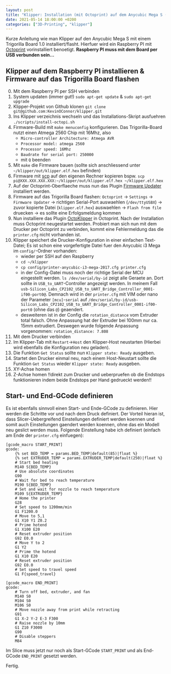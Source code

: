 ```yaml
---
layout: post
title: "Klipper: Installation (mit Octoprint) auf dem Anycubic Mega S (Trigorilla Board 1.0)"
date: 2021-05-14 18:00:00 +0200
categories: ["3D-Printing", "klipper"]
---
```

Kurze Anleitung wie man Klipper auf den Anycubic Mega S mit einem Trigorilla Board 1.0 installiert/flasht. Hierfuer wird ein Raspberry PI mit [Octoprint](https://octoprint.org/download/) vorinstalliert benoetigt. **Raspberry PI muss mit dem Board per USB verbunden sein...**

## Klipper auf dem Raspberry PI installieren & Firmware auf das Trigorilla Board flashen
0. Mit dem Raspberry PI per SSH verbinden
1. System updaten (immer gut!) `sudo apt-get update` & `sudo apt-get upgrade`
2. Klipper-Projekt von Github klonen `git clone git@github.com:KevinOConnor/klipper.git`
3. Ins Klipper verzeichnis wechseln und das Installations-Skript ausfuehren `./scripts/install-octopi.sh`
4. Firmware-Build mit `make menuconfig` konfigurieren. Das Trigorilla-Board nutzt einen Atmega 2560 Chip mit 16Mhz, also
    - `Micro-controller Architecture: Atmega AVR`
    - `Processor model: atmega 2560`
    - `Processor speed: 16Mhz`
    - `Baudrate for serial port: 250000`
    - mit `Q` beenden
5. Mit `make` die Firmware bauen (sollte sich anschliessend unter `~/klipper/out/klipper.elf.hex` befinden)
6. Firmware mit [scp](https://de.wikipedia.org/wiki/Secure_Copy) auf den eigenen Rechner kopieren bspw. `scp pi@XXX.XXX.XXX.XXX:~/klipper/out/klipper.elf.hex ~/klipper.elf.hex`
7. Auf der Octoprint-Oberflaeche muss nun das Plugin [Firmware Updater](https://github.com/OctoPrint/OctoPrint-FirmwareUpdater/blob/master/README.md) installiert werden.
8. Firmware auf das Trigorilla Board flashen: `Octoprint` -> `Settings` -> `Firmware Updater` -> richtigen Serial-Port auswaehlen (`/dev/ttyUSBX`) -> zuvor kopierte Datei (`klipper.elf.hex`) auswaehlen -> `Flash from file` druecken -> es sollte eine Erfolgsmeldung kommen
9. Nun installiere das Plugin [OctoKlipper](https://plugins.octoprint.org/plugins/klipper/) in Octoprint. Nach der Installation muss Octoprint neugestartet werden. Probiert man sich nun mit dem Drucker per Octoprint zu verbinden, kommt eine Fehlermeldung das die `printer.cfg` nicht vorhanden ist.
10. Klipper speichert die Drucker-Konfiguration in einer einfachen Text-Datei; Es ist schon eine vorgefertigte Datei fuer den Anycubic i3 Mega im `config/`-Ordner vorhanden:
    - wieder per SSH auf den Raspberry
    - `cd ~/klipper`
    - `cp config/printer-anycubic-i3-mega-2017.cfg printer.cfg`
    - in der Config-Datei muss noch der richtige Serial der MCU eingestellt werden. `ls /dev/serial/by-id` zeigt alle Geraete an. Dort sollte in `USB_to_UART`-Controller angezeigt werden. In meinem Fall `usb-Silicon_Labs_CP2102_USB_to_UART_Bridge_Controller_0001-if00-port0@`. Demnach wird in der `printer.cfg` mit VIM oder nano der Parameter `[mcu]`-`serial` auf `/dev/serial/by-id/usb-Silicon_Labs_CP2102_USB_to_UART_Bridge_Controller_0001-if00-port0` (ohne das `@`) geaendert.
    - desweiteren ist in der Config die `rotation_distance` vom Extruder total falsch. Ohne Anpassung hat der Extruder bei 100mm nur ca. 15mm extrudiert. Deswegen wurde folgende Anpassung vorgenommen: `rotation_distance: 7.808`
11. Mit dem Drucker verbinden
12. Im Klipper-Tab mit `Restart`->`Host` den Klipper-Host neustarten (Hierbei wird ebenfalls die Konfiguration neu geladen).
13. Die Funktion `Get Status` sollte nun `Klipper state: Ready` ausgeben.
14. Startet den Drucker einmal neu, nach einem Host-Neustart sollte die Funktion `Get Status` wieder `Klipper state: Ready` ausgeben.
15. XY-Achse homen
16. Z-Achse homen !!direkt zum Drucker und ueberpruefen ob die Endstops funktionieren indem beide Endstops per Hand gedrueckt werden!!

## Start- und End-GCode definieren
Es ist ebenfalls sinnvoll einen Start- und Ende-GCode zu definieren. Hier werden die Schritte vor und nach dem Druck definiert. Der Vorteil hieran ist, dass Slicer-Uebergreifend Einstellungen definiert werden koennen und somit auch Einstellungen gaendert werden koennen, ohne das ein Modell neu geslict werden muss. Folgende Einstellung habe ich definiert (einfach am Ende der `printer.cfg` einfuegen):
```
[gcode_macro START_PRINT]
gcode:
    {% set BED_TEMP = params.BED_TEMP|default(85)|float %}
    {% set EXTRUDER_TEMP = params.EXTRUDER_TEMP|default(250)|float %}
    # Start bed heating
    M140 S{BED_TEMP}
    # Use absolute coordinates
    G90
    # Wait for bed to reach temperature
    M190 S{BED_TEMP}
    # Set and wait for nozzle to reach temperature
    M109 S{EXTRUDER_TEMP}
    # Home the printer
    G28
    # Set speed to 1200mm/min
    G1 F1200.0
    # Move to 5,1
    G1 X10 Y1 Z0.2
    # Prime hotend
    G1 X100 E20
    # Reset extruder position
    G92 E0.0
    # Move Y to 2
    G1 Y2
    # Prime the hotend
    G1 X10 E20
    # Reset extruder position
    G92 E0.0
    # Set speed to travel speed
    G1 F{speed_travel}

[gcode_macro END_PRINT]
gcode:
    # Turn off bed, extruder, and fan
    M140 S0
    M104 S0
    M106 S0
    # Move nozzle away from print while retracting
    G91
    G1 X-2 Y-2 E-3 F300
    # Raise nozzle by 10mm
    G1 Z10 F3000
    G90
    # Disable steppers
    M84
```

Im Slice muss jetzt nur noch als Start-GCode `START_PRINT` und als End-GCode `END_PRINT` gesetzt werden.

Fertig.
